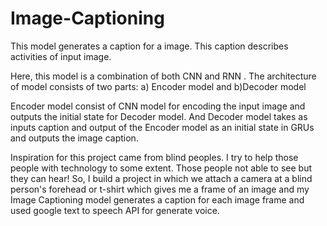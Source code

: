 # Image-Captioning
This model generates a caption for a image. This caption describes activities of input image.

Here, this model is a combination of both CNN and RNN .
The architecture of model consists of two parts:
a) Encoder model and b)Decoder model

Encoder model consist of CNN model for encoding the input image and outputs the initial state for Decoder model.  And Decoder model takes as inputs caption and output of the Encoder model as an initial state in GRUs and outputs the image caption.

Inspiration for this project came from blind peoples. I try to help those people with technology to some extent. Those people not able to see but they can hear! 
So, I build a project in which we attach a camera at a blind person's forehead or t-shirt which gives me a frame of an image and my Image Captioning model generates a caption for each image frame and used google text to speech API for  generate voice.
